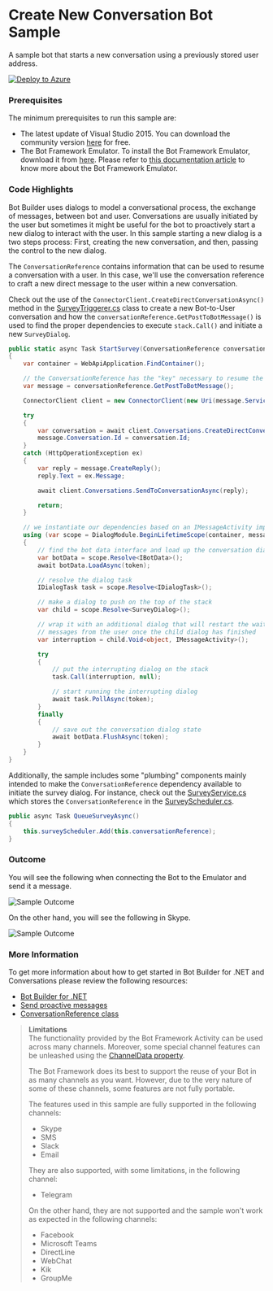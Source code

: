 # Create New Conversation Bot Sample

A sample bot that starts a new conversation using a previously stored user address.

[![Deploy to Azure][Deploy Button]][Deploy CSharp/CreateNewConversation]

[Deploy Button]: https://azuredeploy.net/deploybutton.png
[Deploy CSharp/CreateNewConversation]: https://azuredeploy.net

### Prerequisites

The minimum prerequisites to run this sample are:
* The latest update of Visual Studio 2015. You can download the community version [here](http://www.visualstudio.com) for free.
* The Bot Framework Emulator. To install the Bot Framework Emulator, download it from [here](https://emulator.botframework.com/). Please refer to [this documentation article](https://github.com/microsoft/botframework-emulator/wiki/Getting-Started) to know more about the Bot Framework Emulator.

### Code Highlights

Bot Builder uses dialogs to model a conversational process, the exchange of messages, between bot and user. Conversations are usually initiated by the user but sometimes it might be useful for the bot to proactively start a new dialog to interact with the user.
In this sample starting a new dialog is a two steps process: First, creating the new conversation, and then, passing the control to the new dialog.

The `ConversationReference` contains information that can be used to resume a conversation with a user. In this case, we'll use the conversation reference to craft a new direct message to the user within a new  conversation.


Check out the use of the `ConnectorClient.CreateDirectConversationAsync()` method in the [SurveyTriggerer.cs](SurveyTriggerer.cs#L14-L69) class to create a new Bot-to-User conversation and how the `conversationReference.GetPostToBotMessage()` is used to find the proper dependencies to execute `stack.Call()` and initiate a new `SurveyDialog`.

````C#
public static async Task StartSurvey(ConversationReference conversationReference, CancellationToken token)
{
    var container = WebApiApplication.FindContainer();

    // the ConversationReference has the "key" necessary to resume the conversation
    var message = conversationReference.GetPostToBotMessage();

    ConnectorClient client = new ConnectorClient(new Uri(message.ServiceUrl));

    try
    {
        var conversation = await client.Conversations.CreateDirectConversationAsync(message.Recipient, message.From);
        message.Conversation.Id = conversation.Id;
    }
    catch (HttpOperationException ex)
    {
        var reply = message.CreateReply();
        reply.Text = ex.Message;

        await client.Conversations.SendToConversationAsync(reply);

        return;
    }

    // we instantiate our dependencies based on an IMessageActivity implementation
    using (var scope = DialogModule.BeginLifetimeScope(container, message))
    {
        // find the bot data interface and load up the conversation dialog state
        var botData = scope.Resolve<IBotData>();
        await botData.LoadAsync(token);

        // resolve the dialog task
        IDialogTask task = scope.Resolve<IDialogTask>();

        // make a dialog to push on the top of the stack
        var child = scope.Resolve<SurveyDialog>();

        // wrap it with an additional dialog that will restart the wait for
        // messages from the user once the child dialog has finished
        var interruption = child.Void<object, IMessageActivity>();

        try
        {
            // put the interrupting dialog on the stack
            task.Call(interruption, null);

            // start running the interrupting dialog
            await task.PollAsync(token);
        }
        finally
        {
            // save out the conversation dialog state
            await botData.FlushAsync(token);
        }
    }
}
````

Additionally, the sample includes some "plumbing" components mainly intended to make the `ConversationReference` dependency available to initiate the survey dialog.
For instance, check out the [SurveyService.cs](SurveyService.cs#L20-L23) which stores the `ConversationReference` in the [SurveyScheduler.cs](SurveyScheduler.cs).

````C#
public async Task QueueSurveyAsync()
{
    this.surveyScheduler.Add(this.conversationReference);
}
````

### Outcome

You will see the following when connecting the Bot to the Emulator and send it a message.

![Sample Outcome](images/outcome-emulator.png)

On the other hand, you will see the following in Skype.

![Sample Outcome](images/outcome-skype.png)

### More Information

To get more information about how to get started in Bot Builder for .NET and Conversations please review the following resources:
* [Bot Builder for .NET](https://docs.microsoft.com/en-us/bot-framework/dotnet/)
* [Send proactive messages](https://docs.microsoft.com/en-us/bot-framework/dotnet/bot-builder-dotnet-proactive-messages)
* [ConversationReference class](https://docs.botframework.com/en-us/csharp/builder/sdkreference/d2/d10/class_microsoft_1_1_bot_1_1_connector_1_1_conversation_reference.html)

> **Limitations**  
> The functionality provided by the Bot Framework Activity can be used across many channels. Moreover, some special channel features can be unleashed using the [ChannelData property](https://docs.microsoft.com/en-us/bot-framework/dotnet/bot-builder-dotnet-channeldata).
> 
> The Bot Framework does its best to support the reuse of your Bot in as many channels as you want. However, due to the very nature of some of these channels, some features are not fully portable.
> 
> The features used in this sample are fully supported in the following channels:
> - Skype
> - SMS
> - Slack
> - Email
> 
> They are also supported, with some limitations, in the following channel:
> - Telegram
> 
> On the other hand, they are not supported and the sample won't work as expected in the following channels:
> - Facebook
> - Microsoft Teams
> - DirectLine
> - WebChat
> - Kik
> - GroupMe
